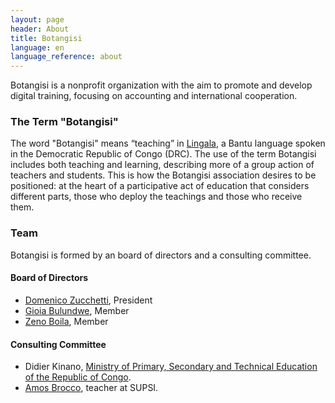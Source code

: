 ```yaml
---
layout: page
header: About
title: Botangisi
language: en
language_reference: about
---
```


Botangisi is a nonprofit organization with the aim to promote and develop
digital training, focusing on accounting and international cooperation.

### The Term "Botangisi"

The word "Botangisi" means “teaching” in
[Lingala](https://en.wikipedia.org/wiki/Lingala), a Bantu language spoken in the
Democratic Republic of Congo (DRC). The use of the term Botangisi includes both
teaching and learning, describing more of a group action of teachers and
students. This is how the Botangisi association desires to be positioned: at the
heart of a participative act of education that considers different parts, those
who deploy the teachings and those who receive them.

### Team

Botangisi is formed by an board of directors and a consulting committee.

#### Board of Directors

- [Domenico Zucchetti](https://www.linkedin.com/in/domenico-zucchetti-0125b4aa/),
  President
- [Gioia Bulundwe](https://www.linkedin.com/in/gioia-bulundwe-138bb91a1), Member
- [Zeno Boila](https://www.linkedin.com/in/zeno-boila-3a09aa107), Member

#### Consulting Committee

- Didier Kinano,
  [Ministry of Primary, Secondary and Technical Education of the Republic of Congo](https://www.eduquepsp.education/v1/).
- [Amos Brocco](https://www.supsi.ch/home_en/strumenti/rubrica/dettaglio.6640.backLink.4baa159d-d981-4298-b02e-4c200c6bb1a9.html),
  teacher at SUPSI.
